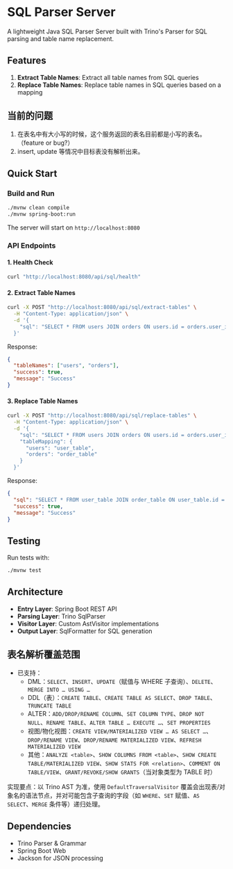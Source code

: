 # SQL Parser Server

A lightweight Java SQL Parser Server built with Trino's Parser for SQL parsing and table name replacement.

## Features

1. **Extract Table Names**: Extract all table names from SQL queries
2. **Replace Table Names**: Replace table names in SQL queries based on a mapping

## 当前的问题
1. 在表名中有大小写的时候，这个服务返回的表名目前都是小写的表名。（feature or bug?）
2. insert, update 等情况中目标表没有解析出来。


## Quick Start

### Build and Run

```bash
./mvnw clean compile
./mvnw spring-boot:run
```

The server will start on `http://localhost:8080`

### API Endpoints

#### 1. Health Check
```bash
curl "http://localhost:8080/api/sql/health"
```

#### 2. Extract Table Names
```bash
curl -X POST "http://localhost:8080/api/sql/extract-tables" \
  -H "Content-Type: application/json" \
  -d '{
    "sql": "SELECT * FROM users JOIN orders ON users.id = orders.user_id"
  }'
```

Response:
```json
{
  "tableNames": ["users", "orders"],
  "success": true,
  "message": "Success"
}
```

#### 3. Replace Table Names
```bash
curl -X POST "http://localhost:8080/api/sql/replace-tables" \
  -H "Content-Type: application/json" \
  -d '{
    "sql": "SELECT * FROM users JOIN orders ON users.id = orders.user_id",
    "tableMapping": {
      "users": "user_table",
      "orders": "order_table"
    }
  }'
```

Response:
```json
{
  "sql": "SELECT * FROM user_table JOIN order_table ON user_table.id = order_table.user_id",
  "success": true,
  "message": "Success"
}
```

## Testing

Run tests with:
```bash
./mvnw test
```

## Architecture

- **Entry Layer**: Spring Boot REST API
- **Parsing Layer**: Trino SqlParser
- **Visitor Layer**: Custom AstVisitor implementations
- **Output Layer**: SqlFormatter for SQL generation

## 表名解析覆盖范围

- 已支持：
  - DML：`SELECT`、`INSERT`、`UPDATE`（赋值与 WHERE 子查询）、`DELETE`、`MERGE INTO … USING …`
  - DDL（表）：`CREATE TABLE`、`CREATE TABLE AS SELECT`、`DROP TABLE`、`TRUNCATE TABLE`
  - ALTER：`ADD/DROP/RENAME COLUMN`、`SET COLUMN TYPE`、`DROP NOT NULL`、`RENAME TABLE`、`ALTER TABLE … EXECUTE …`、`SET PROPERTIES`
  - 视图/物化视图：`CREATE VIEW/MATERIALIZED VIEW … AS SELECT …`、`DROP/RENAME VIEW`、`DROP/RENAME MATERIALIZED VIEW`、`REFRESH MATERIALIZED VIEW`
  - 其他：`ANALYZE <table>`、`SHOW COLUMNS FROM <table>`、`SHOW CREATE TABLE/MATERIALIZED VIEW`、`SHOW STATS FOR <relation>`、`COMMENT ON TABLE/VIEW`、`GRANT/REVOKE/SHOW GRANTS`（当对象类型为 TABLE 时）

实现要点：以 Trino AST 为准，使用 `DefaultTraversalVisitor` 覆盖会出现表/对象名的语法节点，并对可能包含子查询的字段（如 `WHERE`、`SET` 赋值、`AS SELECT`、`MERGE` 条件等）递归处理。

## Dependencies

- Trino Parser & Grammar
- Spring Boot Web
- Jackson for JSON processing

